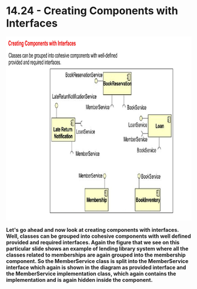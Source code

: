 # 14.24 - Creating Components with Interfaces

<img src="/images/14_24_01.jpg" width="800" height="500">

**Let's go ahead and now look at creating components with interfaces. Well, classes can be grouped into cohesive components with well defined provided and required interfaces. Again the figure that we see on this particular slide shows an example of lending library system where all the classes related to memberships are again grouped into the membership component. So the MemberService class is split into the MemberService interface which again is shown in the diagram as provided interface and the MemberService implementation class, which again contains the implementation and is again hidden inside the component.**